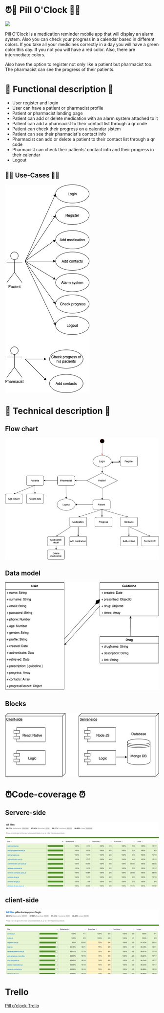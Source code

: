 # ⏰💊 Pill O'Clock 💊⏰
![](https://media.giphy.com/media/1k1ytTA4AHJnp7OvUJ/giphy.gif)

Pill O'Clock is a medication reminder mobile app that will display an alarm system. Also you can check your progress in a calendar based in different colors. If you take all your medicines correctly in a day you will have a green color this day. If you not you will have a red color. Also, there are intermediate colors.

Also have the option to register not only like a patient but pharmacist too. The pharmacist can see the progress of their patients.


# 💊 Functional description 💊
- User register and login
- User can have a patient or pharmacist profile
- Patient or pharmacist landing page
- Patient can add or delete medication with an alarm system attached to it
- Patient can add a pharmacist to their contact list through a qr code
- Patient can check their progress on a calendar sistem
- Patient can see their pharmacist's contact info
- Pharmacist can add or delete a patient to their contact list through a qr code
- Pharmacist can check their patients' contact info and their progress in their calendar
- Logout

## 👩‍⚕️ Use-Cases 👩‍⚕️
![](./images/use-case-diagram.jpg)

# 💊 Technical description 💊
## Flow chart
![](./images/flow-chart.jpg)

## Data model
![](./images/data-model.jpg)

## Blocks
![](./images/blocks.jpg)

# ⏰Code-coverage ⏰
## Servere-side
![](./images/server-side.png)

## client-side
![](./images/client-side.png) 

# Trello
[Pill o'clock Trello](https://trello.com/b/fFh8z5rm/pill-o-clock)
